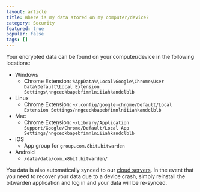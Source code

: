```yaml
---
layout: article
title: Where is my data stored on my computer/device?
category: Security
featured: true
popular: false
tags: []
---
```


Your encrypted data can be found on your computer/device in the following locations:

- Windows
  - Chrome Extension: `%AppData%\Local\Google\Chrome\User Data\Default\Local Extension Settings\nngceckbapebfimnlniiiahkandclblb`
- Linux
  - Chrome Extension: `~/.config/google-chrome/Default/Local Extension Settings/nngceckbapebfimnlniiiahkandclblb`
- Mac
  - Chrome Extension: `~/Library/Application Support/Google/Chrome/Default/Local App Settings/nngceckbapebfimnlniiiahkandclblb`
- iOS
  - App group for `group.com.8bit.bitwarden`
- Android
  - `/data/data/com.x8bit.bitwarden/`

You data is also automatically synced to our [cloud servers][cloud]. In the event that you need to recover your data due to
a device crash, simply reinstall the bitwarden application and log in and your data will be re-synced.

[cloud]: https://help.bitwarden.com/security/where-is-data-stored-cloud/
